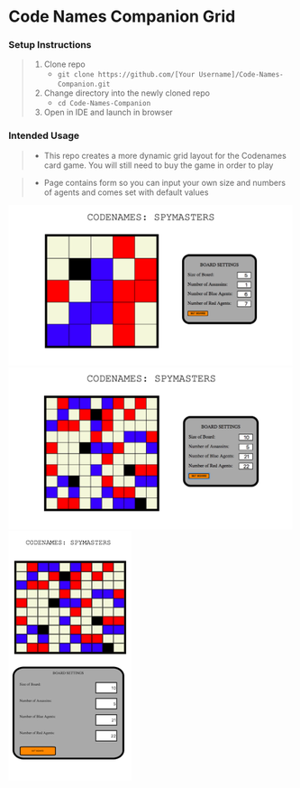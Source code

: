 
# Code Names Companion Grid

### Setup Instructions

> 1. Clone repo
>    - `git clone https://github.com/[Your Username]/Code-Names-Companion.git`
> 1. Change directory into the newly cloned repo
>    - `cd Code-Names-Companion`
> 1. Open in IDE and launch in browser


### Intended Usage

>  - This repo creates a more dynamic grid layout for the Codenames card game.  You will still need to buy the game in order to play

> - Page contains form so you can input your own size and numbers of agents and comes set with default values

<img src="./screenshots/default.png" alt="game board with customization form"/>

<img src="./screenshots/custom.png" alt="game board with more tiles"/>

<img src="./screenshots/mobile.png" alt="mobile view with grid above form"/>